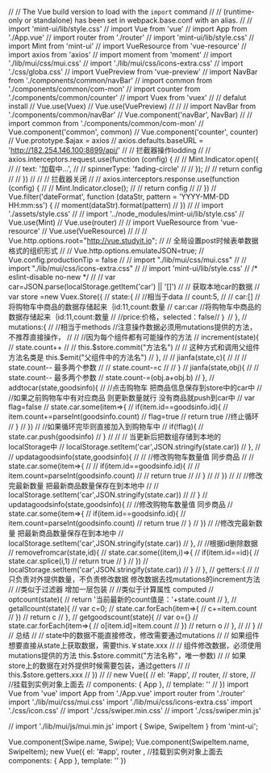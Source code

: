 // // The Vue build version to load with the `import` command
// // (runtime-only or standalone) has been set in webpack.base.conf with an alias.
// // import 'mint-ui/lib/style.css'
// import Vue from 'vue'
// import App from './App.vue'
// import router from './router'
// import 'mint-ui/lib/style.css'
// import Mint from 'mint-ui'
// import VueResource from 'vue-resource'
// import axios from 'axios'
// import moment from 'moment'
// import './lib/mui/css/mui.css'
// import './lib/mui/css/icons-extra.css'
// import './css/globa.css'
// import VuePreview from 'vue-preview'
// import NavBar from './components/common/navBar'
// import common from './components/common/com-mon'
// import counter from './components/common/counter'
// import Vuex from 'vuex'
// // defalut install
// Vue.use(Vuex)
// Vue.use(VuePreview)
//
// // import NavBar from './components/common/navBar'
// Vue.component('navBar', NavBar)
// // import common from './components/common/com-mon'
// Vue.component('common', common)
// Vue.component('counter', counter)
// Vue.prototype.$ajax = axios
// axios.defaults.baseURL = 'http://182.254.146.100:8899/api/'
// // 拦截器操作lodding
// // axios.interceptors.request.use(function (config) {
// //   Mint.Indicator.open({
// //     text: '加载中...',
// //     spinnerType: 'fading-circle'
// //   });
// //   return config
// // })
// // // 拦截器关闭
// // axios.interceptors.response.use(function (config) {
// //   Mint.Indicator.close();
// //   return config
// // })
// Vue.filter('dateFormat', function (dataStr, pattern = 'YYYY-MM-DD HH:mm:ss') {
//   moment(dataStr).format(pattern)
// })
// // import './assets/style.css'
// // import '../node_modules/mint-ui/lib/style.css'
// Vue.use(Mint)
// Vue.use(router)
// // import VueResource from 'vue-resource'
// Vue.use(VueResource)
//
// // Vue.http.options.root="http://vue.studyit.io";
// // 全局设置post时候表单数据格式的组织形式
// // Vue.http.options.emulateJSON=true;
// Vue.config.productionTip = false
// // import "./lib/mui/css/mui.css"
// // import "./lib/mui/css/icons-extra.css"
// // import 'mint-ui/lib/style.css'
// /* eslint-disable no-new */
//
// var car=JSON.parse(localStorage.getItem('car') || '[]')
// // 获取本地car的数据
// var store =new Vuex.Store({
//   state:{
//     //相当于data
//     count:5,
//     // car:[]  //将购物车中商品的数据存储起来｛id:11,count:数量
//     car:car  //将购物车中商品的数据存储起来｛id:11,count:数量
//     //price:价格，selected：false// ｝
//   },
//   mutations:{
//     //相当于methods      //注意操作数据必须用mutations提供的方法，不推荐直接操作，
//     //     //因为每个组件都有可能操作的方法
//     increment(state){
//       state.count++
//       // this.$store.commit("方法名")
//       // 这种方式和调用父组件方法名类是  this.$emit("父组件中的方法名")
//     },
//     // jianfa(state,c){
//     //   // state.count--   最多两个参数
//     //   state.count-=c
//     // }
//     jianfa(state,obj){
//       // state.count--   最多两个参数
//       state.count-=(obj.a+obj.b)
//     },
//     addtocar(state,goodsinfo){
//       //点击购物车 把商品信息保存到store中的car中
//       //如果之前购物车中有对应商品  则更新数量就行    没有商品就push到car中
//       var flag=false
//       state.car.some(item=>{
//         if(item.id==goodsinfo.id){
//           item.count+=parseInt(goodsinfo.count)
//           flag=true
//           return true   //终止循环
//         }
//       })
//       //如果循环完毕则直接加入到购物车中
//       if(!flag){
//         state.car.push(goodsinfo)
//       }
//
//       // 当更新后把数组存储到本地的localStorage中
//       localStorage.setItem('car',JSON.stringify(state.car))
//     },
//     // updatagoodsinfo(state,goodsinfo){
//     //   //修改购物车数量值   同步商品
//     //   state.car.some(item=>{
//     //     if(item.id==goodsinfo.id){
//     //       item.count=parseInt(goodsinfo.count)
//     //       return true
//     //   }
//     //   })
//     //   //修改完最新数量 把最新商品数量保存在到本地中
//     //   localStorage.setItem('car',JSON.stringify(state.car))
//     // }
//     updatagoodsinfo(state,goodsinfo){
//       //修改购物车数量值   同步商品
//       state.car.some(item=>{
//         if(item.id==goodsinfo.id){
//           item.count=parseInt(goodsinfo.count)
//           return true
//         }
//       })
//       //修改完最新数量 把最新商品数量保存在到本地中
//       localStorage.setItem('car',JSON.stringify(state.car))
//     },
//     //根据id删除数据
//     removefromcar(state,id){
//       state.car.some((item,i)=>{
//         if(item.id==id){
//           state.car.splice(i,1)
//         return true
//       }
//       })
//       localStorage.setItem('car',JSON.stringify(state.car))
//     }
//   },
//   getters:{
//     //只负责对外提供数量，不负责修改数据  修改数据去找mutations的increment方法
//     //类似于过滤器   增加一层包装
//     //类似于计算属性  computed
//     optcount(state){
//       return '当前最新的count值是：'+state.count
//     },
//     getallcount(state){
//       var c=0;
//       state.car.forEach(item=>{
//         c+=item.count
//       })
//       return c
//     },
//     getgoodscount(state){
//       var o={}
//       state.car.forEach(item=>{
//         o[item.id]=item.count
//       })
//       return o
//     },
//
//   }
//   // 总结
// // state中的数据不能直接修改，修改需要通过mutations
// // 如果组件想要直接从state上获取数据，需要this.￥state.xxx
// // 组件修改数据，必须使用mutations提供的方法 this.$store.commit("方法名称"，唯一参数)
// // 如果store上的数据在对外提供时候需要包装，通过getters
// // this.$store.getters.xxx
// })
//
// new Vue({
//   el: '#app',
//   router,
//   store,
//   //挂载到实例对象上面去
//   components: { App },
//   template: '<App/>'
// })
import Vue from 'vue'
import App from './App.vue'
import router from './router'
import './lib/mui/css/mui.css'
import './lib/mui/css/icons-extra.css'
import './css/icon.css'
// import './css/swiper.min.css'
// import './css/swiper.min.js'

// import './lib/mui/js/mui.min.js'
import { Swipe, SwipeItem } from 'mint-ui';

Vue.component(Swipe.name, Swipe);
Vue.component(SwipeItem.name, SwipeItem);
new Vue({
  el: '#app',
  router , //挂载到实例对象上面去
  components: { App },
  template: '<App/>'
})

